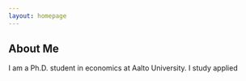 ```yaml
---
layout: homepage
---
```


## About Me

I am a Ph.D. student in economics at Aalto University. I study applied

